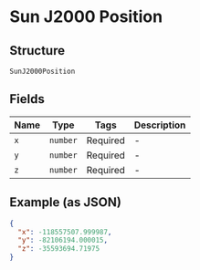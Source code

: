 
# Sun J2000 Position

## Structure

`SunJ2000Position`

## Fields

| Name | Type | Tags | Description |
|  --- | --- | --- | --- |
| `x` | `number` | Required | - |
| `y` | `number` | Required | - |
| `z` | `number` | Required | - |

## Example (as JSON)

```json
{
  "x": -118557507.999987,
  "y": -82106194.000015,
  "z": -35593694.71975
}
```

